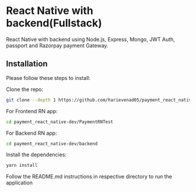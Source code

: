 # React Native with backend(Fullstack)

React Native with backend using Node.js, Express, Mongo, JWT Auth, passport and Razorpay payment Gateway.

## Installation

Please follow these steps to install:

Clone the repo:

```bash
git clone --depth 1 https://github.com/harievenad05/payment_react_native/
```

For Frontend RN app:

```bash
cd payment_react_native-dev/PaymentRNTest
```

For Backend RN app:

```bash
cd payment_react_native-dev/backend
```

Install the dependencies:

```bash
yarn install
```

Follow the README.md instructions in respective directory to run the application
